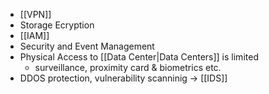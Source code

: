 - [[VPN]]
- Storage Ecryption
- [[IAM]]
- Security and Event Management
- Physical Access to [[Data Center|Data Centers]] is limited
	- surveillance, proximity card & biometrics etc.
- DDOS protection, vulnerability scanninig -> [[IDS]]

